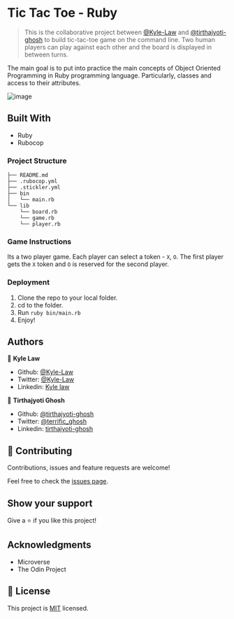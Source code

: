 # Tic Tac Toe - Ruby

> This is the collaborative project between [@Kyle-Law](https://github.com/Kyle-Law) and [@tirthajyoti-ghosh](https://github.com/tirthajyoti-ghosh) to build tic-tac-toe game on the command line. Two human players can play against each other and the board is displayed in between turns. 

The main goal is to put into practice the main concepts of Object Oriented Programming in Ruby programming language. Particularly, classes and access to their attributes.

![image](https://user-images.githubusercontent.com/55923773/76505809-070de300-6485-11ea-9e0a-cb20a3094f1b.png)


## Built With

- Ruby
- Rubocop

### Project Structure

```
├── README.md
├── .rubocop.yml
├── .stickler.yml
├── bin
│   └── main.rb
└── lib
    └── board.rb
    └── game.rb
    └── player.rb
```
### Game Instructions

Its a two player game. Each player can select a token - `X`, `O`. The first player gets the `X` token and `O` is reserved for the second player.

### Deployment
1) Clone the repo to your local folder.
2) cd to the folder.
3) Run `ruby bin/main.rb`
4) Enjoy!

## Authors

👤 **Kyle Law**

- Github: [@Kyle-Law](https://github.com/Kyle-Law)
- Twitter: [@Kyle-Law](https://twitter.com/ZhunKhing)
- Linkedin: [Kyle law](https://www.linkedin.com/in/kyle-lawzhunkhing/)

👤 **Tirthajyoti Ghosh**

- Github: [@tirthajyoti-ghosh](https://github.com/tirthajyoti-ghosh)
- Twitter: [@terrific_ghosh](https://twitter.com/terrific_ghosh)
- Linkedin: [tirthajyoti-ghosh](https://www.linkedin.com/in/tirthajyoti-ghosh-370544199/) 

## 🤝 Contributing

Contributions, issues and feature requests are welcome!

Feel free to check the [issues page](https://github.com/Kyle-Law/tictactoe-ruby/issues?q=is%3Aissue+is%3Aopen+sort%3Aupdated-desc).

## Show your support

Give a ⭐️ if you like this project!

## Acknowledgments

- Microverse
- The Odin Project

## 📝 License

This project is [MIT](LICENSE) licensed.
